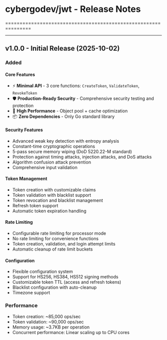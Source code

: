 # cybergodev/jwt - Release Notes


===============================================================

[//]: # (---)

[//]: # ()
[//]: # (## v1.0.1 - Previous Release)

[//]: # ()
[//]: # (### Added)

[//]: # ()
[//]: # ()
[//]: # (### Changed)

[//]: # ()
[//]: # ()
[//]: # (### Fixed)


---

## v1.0.0 - Initial Release (2025-10-02)

### Added

#### Core Features
- ⚡ **Minimal API** - 3 core functions: `CreateToken`, `ValidateToken`, `RevokeToken`
- 🛡️ **Production-Ready Security** - Comprehensive security testing and protection
- 🚀 **High Performance** - Object pool + cache optimization
- 📦 **Zero Dependencies** - Only Go standard library

#### Security Features
- Advanced weak key detection with entropy analysis
- Constant-time cryptographic operations
- 5-pass secure memory wiping (DoD 5220.22-M standard)
- Protection against timing attacks, injection attacks, and DoS attacks
- Algorithm confusion attack prevention
- Comprehensive input validation

#### Token Management
- Token creation with customizable claims
- Token validation with blacklist support
- Token revocation and blacklist management
- Refresh token support
- Automatic token expiration handling

#### Rate Limiting
- Configurable rate limiting for processor mode
- No rate limiting for convenience functions
- Token creation, validation, and login attempt limits
- Automatic cleanup of rate limit buckets

#### Configuration
- Flexible configuration system
- Support for HS256, HS384, HS512 signing methods
- Customizable token TTL (access and refresh tokens)
- Blacklist configuration with auto-cleanup
- Timezone support


### Performance
- Token creation: ~85,000 ops/sec
- Token validation: ~90,000 ops/sec
- Memory usage: ~3.7KB per operation
- Concurrent performance: Linear scaling up to CPU cores




